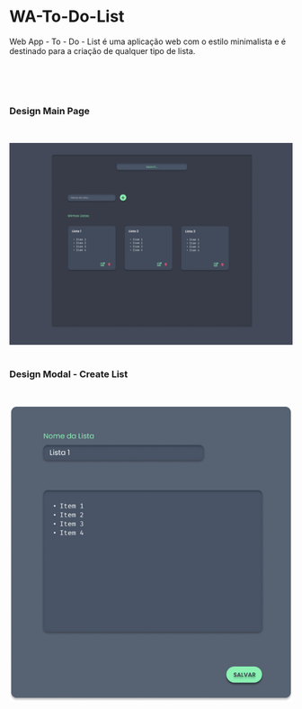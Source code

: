 # WA-To-Do-List
Web App - To - Do - List é uma aplicação web com o estilo minimalista e é destinado para a criação de qualquer tipo de lista.

<br/>
<br/>
<br/>

### Design Main Page
<br/>

![Tela Principal](img/Main_Page.jpg)
<br/>
<br/>

### Design Modal - Create List
<br/>

![Tela Principal](img/Modal.jpg)
<br/>
<br/>

